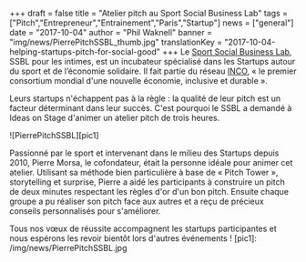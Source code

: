 +++
draft			= false 
title			= "Atelier pitch au Sport Social Business Lab"
tags			= ["Pitch","Entrepreneur","Entrainement","Paris","Startup"]
news			= ["general"]
date			= "2017-10-04"
author			= "Phil Waknell"
banner			= "img/news/PierrePitchSSBL_thumb.jpg"
translationKey	= "2017-10-04-helping-startups-pitch-for-social-good"
+++
Le [Sport Social Business Lab](http://sport.socialbusinesslab.com), SSBL pour les intimes, est un incubateur spécialisé dans les Startups autour du sport et de l’économie solidaire. Il fait partie du réseau [INCO](http://inco.co.com), « le premier consortium mondial d'une nouvelle économie, inclusive et durable ».

Leurs startups n'échappent pas à la règle : la qualité de leur pitch est un facteur déterminant dans leur succès. C'est pourquoi le SSBL a demandé à Ideas on Stage d'animer un atelier pitch de trois heures.

![PierrePitchSSBL][pic1]

Passionné par le sport et intervenant dans le milieu des Startups depuis 2010, Pierre Morsa, le cofondateur, était la personne idéale pour animer cet atelier. Utilisant sa méthode bien particulière à base de « Pitch Tower », storytelling et surprise, Pierre a aidé les participants à construire un pitch de deux minutes respectant les règles d'or d'un bon pitch. Ensuite chaque groupe a pu réaliser son pitch face aux autres et a reçu de précieux conseils personnalisés pour s'améliorer.

Tous nos vœux de réussite accompagnent les startups participantes et nous espérons les revoir bientôt lors d'autres événements !
[pic1]: /img/news/PierrePitchSSBL.jpg
